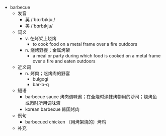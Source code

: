 - barbecue
  - 发音
    - 英 /'bɑːrbɪkjuː/
    - 美 /'bɑrbɪkju/
  - 词义
    - v. 在烤架上烧烤
      - to cook food on a metal frame over a fire outdoors
    - n. 烧烤野餐；金属烤架
      - a meal or party during which food is cooked on a metal frame over a fire and eaten outdoors
  - 近义词
    - n. 烤肉；吃烤肉的野宴
      - bulgogi
      - bar-b-q
  - 短语
    - barbecue sauce 烤肉调味酱；在全烧时涂抹烤物用的沙司；烧烤鱼或肉时所用调味液
    - korean barbecue 韩国烤肉
  - 例句
    - barbecued chicken 〔用烤架烧的〕烤鸡
  - 补充